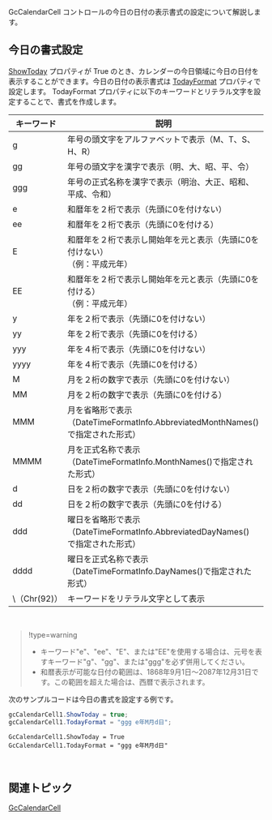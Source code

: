 
GcCalendarCell コントロールの今日の日付の表示書式の設定について解説します。

## 今日の書式設定

[ShowToday](gcdocsite__documentlink?toc-item-id=3d151e82-0802-4c12-a738-d5967316d21c) プロパティが True のとき、カレンダーの今日領域に今日の日付を表示することができます。今日の日付の表示書式は [TodayFormat](gcdocsite__documentlink?toc-item-id=c2add853-5983-4b3d-bd57-a6c805d603a4) プロパティで設定します。 TodayFormat プロパティに以下のキーワードとリテラル文字を設定することで、書式を作成します。

| キーワード | 説明 |
| --- | --- |
| g | 年号の頭文字をアルファベットで表示（M、T、S、H、R） |
| gg | 年号の頭文字を漢字で表示（明、大、昭、平、令） |
| ggg | 年号の正式名称を漢字で表示（明治、大正、昭和、平成、令和） |
| e | 和暦年を２桁で表示（先頭に0を付けない） |
| ee | 和暦年を２桁で表示（先頭に0を付ける） |
| E | 和暦年を２桁で表示し開始年を元と表示（先頭に0を付けない）<br />（例：平成元年）<br /> |
| EE | 和暦年を２桁で表示し開始年を元と表示（先頭に0を付ける）<br />（例：平成元年）<br /> |
| y | 年を２桁で表示（先頭に0を付けない） |
| yy | 年を２桁で表示（先頭に0を付ける） |
| yyy | 年を４桁で表示（先頭に0を付けない） |
| yyyy | 年を４桁で表示（先頭に0を付ける） |
| M | 月を２桁の数字で表示（先頭に0を付けない） |
| MM | 月を２桁の数字で表示（先頭に0を付ける） |
| MMM | 月を省略形で表示<br />（DateTimeFormatInfo.AbbreviatedMonthNames() で指定された形式）<br /> |
| MMMM | 月を正式名称で表示<br />（DateTimeFormatInfo.MonthNames()で指定された形式）<br /> |
| d | 日を２桁の数字で表示（先頭に0を付けない） |
| dd | 日を２桁の数字で表示（先頭に0を付ける） |
| ddd | 曜日を省略形で表示<br />（DateTimeFormatInfo.AbbreviatedDayNames() で指定された形式）<br /> |
| dddd | 曜日を正式名称で表示<br />（DateTimeFormatInfo.DayNames()で指定された形式）<br /> |
| \\（Chr(92)） | キーワードをリテラル文字として表示 |

<br />


> !type=warning
>
> *   キーワード"e"、"ee"、"E"、または"EE"を使用する場合は、元号を表すキーワード"g"、"gg"、または"ggg"を必ず併用してください。
> *   和暦表示が可能な日付の範囲は、1868年9月1日～2087年12月31日です。この範囲を超えた場合は、西暦で表示されます。

次のサンプルコードは今日の書式を設定する例です。

```csharp
gcCalendarCell1.ShowToday = true;
gcCalendarCell1.TodayFormat = "ggg e年M月d日";
```

```vbnet
GcCalendarCell1.ShowToday = True
GcCalendarCell1.TodayFormat = "ggg e年M月d日"
```

<br />

## 関連トピック

[GcCalendarCell](gcdocsite__documentlink?toc-item-id=5c66b65d-4c55-4789-8a07-8e32216ca253)